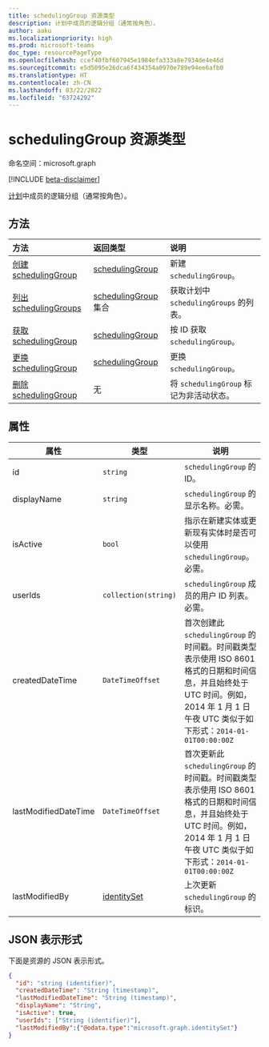 ```yaml
---
title: schedulingGroup 资源类型
description: 计划中成员的逻辑分组（通常按角色）。
author: aaku
ms.localizationpriority: high
ms.prod: microsoft-teams
doc_type: resourcePageType
ms.openlocfilehash: ccef40fbf607945e1984efa333a8e7934de4e46d
ms.sourcegitcommit: e5d5095e26dca6f434354a0970e789e94ee6afb0
ms.translationtype: HT
ms.contentlocale: zh-CN
ms.lasthandoff: 03/22/2022
ms.locfileid: "63724292"
---
```

# <a name="schedulinggroup-resource-type"></a>schedulingGroup 资源类型

命名空间：microsoft.graph

[!INCLUDE [beta-disclaimer](../../includes/beta-disclaimer.md)]

[计划](schedule.md)中成员的逻辑分组（通常按角色）。

## <a name="methods"></a>方法

| 方法                                                             | 返回类型                                      | 说明                                       |
| :----------------------------------------------------------------- | :----------------------------------------------- | :------------------------------------------------ |
| [创建 schedulingGroup](../api/schedule-post-schedulinggroups.md) | [schedulingGroup](schedulinggroup.md)            | 新建 `schedulingGroup`。                   |
| [列出 schedulingGroups](../api/schedule-list-schedulinggroups.md)  | [schedulingGroup](schedulinggroup.md) 集合 | 获取计划中 `schedulingGroups` 的列表。 |
| [获取 schedulingGroup](../api/schedulinggroup-get.md)               | [schedulingGroup](schedulinggroup.md)            | 按 ID 获取 `schedulingGroup`。                    |
| [更换 schedulingGroup](../api/schedulinggroup-put.md)           | [schedulingGroup](schedulinggroup.md)            | 更换 `schedulingGroup`。                      |
| [删除 schedulingGroup](../api/schedulinggroup-delete.md)         | 无                                             | 将 `schedulingGroup` 标记为非活动状态。               |

## <a name="properties"></a>属性

| 属性             | 类型                          | 说明                                                                                                                                                                                                                                    |
| -------------------- | ----------------------------- | ---------------------------------------------------------------------------------------------------------------------------------------------------------------------------------------------------------------------------------------------- |
| id                   | `string`                      | `schedulingGroup` 的 ID。                                                                                                                                                                                                                   |
| displayName          | `string`                      | `schedulingGroup` 的显示名称。必需。                                                                                                                                                                                          |
| isActive             | `bool`                        | 指示在新建实体或更新现有实体时是否可以使用 `schedulingGroup`。必需。                                                                                                                            |
| userIds              | `collection(string)`          | `schedulingGroup` 成员的用户 ID 列表。必需。                                                                                                                                                                     |
| createdDateTime      | `DateTimeOffset`              | 首次创建此 `schedulingGroup` 的时间戳。时间戳类型表示使用 ISO 8601 格式的日期和时间信息，并且始终处于 UTC 时间。例如，2014 年 1 月 1 日午夜 UTC 类似于如下形式：`2014-01-01T00:00:00Z` |
| lastModifiedDateTime | `DateTimeOffset`              | 首次更新此 `schedulingGroup` 的时间戳。时间戳类型表示使用 ISO 8601 格式的日期和时间信息，并且始终处于 UTC 时间。例如，2014 年 1 月 1 日午夜 UTC 类似于如下形式：`2014-01-01T00:00:00Z`  |
| lastModifiedBy       | [identitySet](identityset.md) | 上次更新 `schedulingGroup` 的标识。                                                                                                                                                                                         |

## <a name="json-representation"></a>JSON 表示形式

下面是资源的 JSON 表示形式。

<!-- {
  "blockType": "resource",
  "keyProperty": "id",
  "@odata.type": "microsoft.graph.schedulingGroup",
  "baseType": "microsoft.graph.changeTrackedEntity"
}-->

```json
{
  "id": "string (identifier)",
  "createdDateTime": "String (timestamp)",
  "lastModifiedDateTime": "String (timestamp)",
  "displayName": "String",
  "isActive": true,
  "userIds": ["String (identifier)"],
  "lastModifiedBy":{"@odata.type":"microsoft.graph.identitySet"}
}
```

<!-- uuid: 8fcb5dbc-d5aa-4681-8e31-b001d5168d79
2015-10-25 14:57:30 UTC -->

<!--
{
  "type": "#page.annotation",
  "description": "schedulingGroup resource",
  "keywords": "",
  "section": "documentation",
  "tocPath": "",
  "suppressions": []
}
-->
